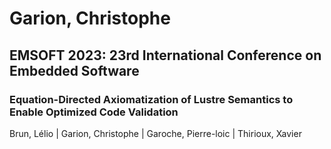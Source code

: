 # Garion, Christophe

## EMSOFT 2023: 23rd International Conference on Embedded Software

### Equation-Directed Axiomatization of Lustre Semantics to Enable Optimized Code Validation
Brun, Lélio | Garion, Christophe | Garoche, Pierre-loic | Thirioux, Xavier

